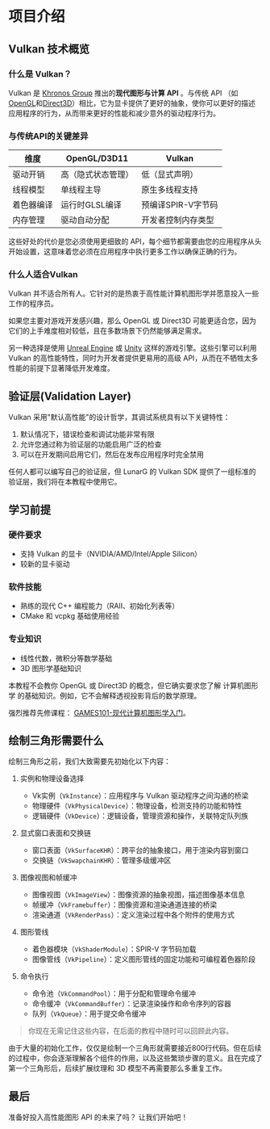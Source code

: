 # 项目介绍

## Vulkan 技术概览

### 什么是 Vulkan？

Vulkan 是 [Khronos Group](https://www.khronos.org/) 推出的**现代图形与计算 API** 。与传统 API （如[OpenGL](https://en.wikipedia.org/wiki/OpenGL)和[Direct3D](https://en.wikipedia.org/wiki/Direct3D)）相比，它为显卡提供了更好的抽象，使你可以更好的描述应用程序的行为，从而带来更好的性能和减少意外的驱动程序行为。

### 与传统API的关键差异

| 维度            | OpenGL/D3D11          | Vulkan               |
|-----------------|----------------------|----------------------|
| 驱动开销        | 高（隐式状态管理）    | 低（显式声明）      |
| 线程模型        | 单线程主导            | 原生多线程支持        |
| 着色器编译      | 运行时GLSL编译        | 预编译SPIR-V字节码    |
| 内存管理        | 驱动自动分配          | 开发者控制内存类型    |

这些好处的代价是您必须使用更细致的 API，每个细节都需要由您的应用程序从头开始设置，这意味着您必须在应用程序中执行更多工作以确保正确的行为。

### 什么人适合Vulkan

 Vulkan 并不适合所有人。它针对的是热衷于高性能计算机图形学并愿意投入一些工作的程序员。

如果您主要对游戏开发感兴趣，那么 OpenGL 或 Direct3D 可能更适合您，因为它们的上手难度相对较低，且在多数场景下仍然能够满足需求。

另一种选择是使用 [Unreal Engine](https://en.wikipedia.org/wiki/Unreal_Engine#Unreal_Engine_4) 或 [Unity](https://en.wikipedia.org/wiki/Unity_(game_engine)) 这样的游戏引擎。这些引擎可以利用 Vulkan 的高性能特性，同时为开发者提供更易用的高级 API，从而在不牺牲太多性能的前提下显著降低开发难度。

## 验证层(Validation Layer)
Vulkan 采用"默认高性能"的设计哲学，其调试系统具有以下关键特性：

1. 默认情况下，错误检查和调试功能非常有限
2. 允许您通过称为验证层的功能启用广泛的检查
3. 可以在开发期间启用它们，然后在发布应用程序时完全禁用

任何人都可以编写自己的验证层，但 LunarG 的 Vulkan SDK 提供了一组标准的验证层，我们将在本教程中使用它。


## 学习前提

### 硬件要求
- 支持 Vulkan 的显卡（NVIDIA/AMD/Intel/Apple Silicon）
- 较新的显卡驱动

### 软件技能

- 熟练的现代 C++ 编程能力（RAII、初始化列表等）
- CMake 和 vcpkg 基础使用经验

### 专业知识
- 线性代数，微积分等数学基础
- 3D 图形学基础知识

本教程不会教你 OpenGL 或 Direct3D 的概念，但它确实要求您了解 计算机图形学 的基础知识。例如，它不会解释透视投影背后的数学原理。  

强烈推荐先修课程： [GAMES101-现代计算机图形学入门](https://www.bilibili.com/video/BV1X7411F744)。  

## 绘制三角形需要什么

绘制三角形之前，我们大致需要先初始化以下内容：

1. 实例和物理设备选择
    - Vk实例（`VkInstance`）：应用程序与 Vulkan 驱动程序之间沟通的桥梁
    - 物理硬件（`VkPhysicalDevice`）：物理设备，检测支持的功能和特性
    - 逻辑硬件（`VkDevice`）：逻辑设备，管理资源和操作，关联特定队列族

2. 显式窗口表面和交换链
    - 窗口表面（`VkSurfaceKHR`）：跨平台的抽象接口，用于渲染内容到窗口
    - 交换链（`VkSwapchainKHR`）：管理多级缓冲区

3. 图像视图和帧缓冲
    - 图像视图（`VkImageView`）：图像资源的抽象视图，描述图像基本信息
    - 帧缓冲（`VkFramebuffer`）：图像资源和渲染通道连接的桥梁
    - 渲染通道（`VkRenderPass`）：定义渲染过程中各个附件的使用方式

4. 图形管线
    - 着色器模块（`VkShaderModule`）：SPIR-V 字节码加载
    - 图像管线（`VkPipeline`）：定义图形管线的固定功能和可编程着色器阶段

5. 命令执行
    - 命令池（`VkCommandPool`）：用于分配和管理命令缓冲
    - 命令缓冲（`VkCommandBuffer`）：记录渲染操作和命令序列的容器
    - 队列（`VkQueue`）：用于提交命令缓冲

> 你现在无需记住这些内容，在后面的教程中随时可以回顾此内容。

由于大量的初始化工作，仅仅是绘制一个三角形就需要接近800行代码。但在后续的过程中，你会逐渐理解各个组件的作用，以及这些繁琐步骤的意义。且在完成了第一个三角形后，后续扩展纹理和 3D 模型不再需要那么多重复工作。


## 最后

准备好投入高性能图形 API 的未来了吗？ 让我们开始吧！
